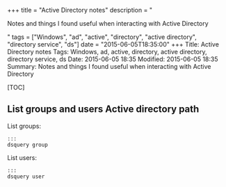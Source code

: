 +++
title = "Active Directory notes"
description = "<p>Notes and things I found useful when interacting with Active Directory</p>"
tags = ["Windows", "ad", "active", "directory", "active directory", "directory service", "ds"]
date = "2015-06-05T18:35:00"
+++
Title: Active Directory notes
Tags: Windows, ad, active, directory, active directory, directory service, ds
Date: 2015-06-05 18:35
Modified: 2015-06-05 18:35
Summary: Notes and things I found useful when interacting with Active Directory

[TOC]

## List groups and users Active directory path

List groups:

    :::
    dsquery group

List users:

    :::
    dsquery user

